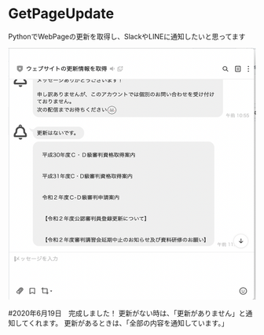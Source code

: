 # GetPageUpdate
PythonでWebPageの更新を取得し、SlackやLINEに通知したいと思ってます


<img src="https://github.com/Ryosukekamimura/GetPageUpdate/blob/master/image.png" width="512" height="512">

#2020年6月19日　完成しました！
更新がない時は、「更新がありません」と通知してくれます。
更新があるときは、「全部の内容を通知しています。」
